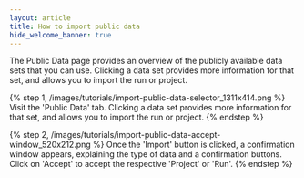 ```yaml
---
layout: article
title: How to import public data
hide_welcome_banner: true
---
```


The Public Data page provides an overview of the publicly available data sets that you can use. Clicking a data set provides more information for that set, and allows you to import the run or project. 

{% step 1, /images/tutorials/import-public-data-selector_1311x414.png %}
Visit the 'Public Data' tab. Clicking a data set provides more information for that set, and allows you to import the run or project. 
{% endstep %}

{% step 2, /images/tutorials/import-public-data-accept-window_520x212.png %}
Once the 'Import' button is clicked, a confirmation window appears, explaining the type of data and a confirmation buttons. Click on 'Accept' to accept the respective 'Project' or 'Run'.
{% endstep %} 